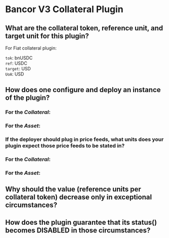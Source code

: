 # Bancor V3 Collateral Plugin

## What are the collateral token, reference unit, and target unit for this plugin?

For Fiat collateral plugin:

`tok`: bnUSDC  
`ref`: USDC  
`target`: USD  
`UoA`: USD

## How does one configure and deploy an instance of the plugin?

### For the _Collateral_:

### For the _Asset_:

### If the deployer should plug in price feeds, what units does your plugin expect those price feeds to be stated in?

### For the _Collateral_:

### For the _Asset_:

## Why should the value (reference units per collateral token) decrease only in exceptional circumstances?

## How does the plugin guarantee that its status() becomes DISABLED in those circumstances?


